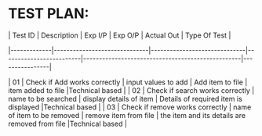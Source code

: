 # TEST PLAN:



| Test ID     |     Description              |    Exp I/P                   |       Exp O/P           |         Actual Out                               |  Type Of Test  |

|-------------|------------------------------|------------------------------|-------------------------|--------------------------------------------------|----------------|

|  01  |    Check if Add works correctly     |  input values to add         | Add item to file        | item added to file                               |Technical based |
|  02  |    Check if search works correctly  |  name to be searched         | display details of item | Details of required item is displayed            |Technical based |
|  03  |    Check if remove works correctly  |  name of item to be removed  | remove item from file   | the item and its details are removed from file   |Technical based |


